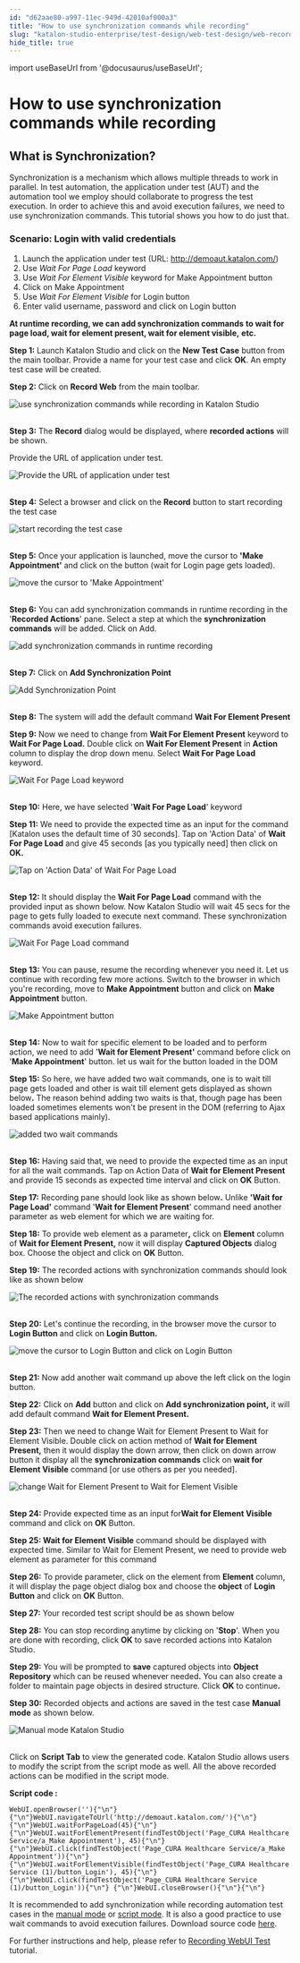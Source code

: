 ```yaml
---
id: "d62aae80-a997-11ec-949d-42010af000a3"
title: "How to use synchronization commands while recording"
slug: "katalon-studio-enterprise/test-design/web-test-design/web-record-and-spy-utilities/how-to-use-synchronization-commands-while-recording"
hide_title: true
---
```

import useBaseUrl from '@docusaurus/useBaseUrl';

    

# <a id="id_synchronization_commands_recording" class="anchor_top_offset"/><a id="ariaid-title1" class="anchor_top_offset"/>How to use synchronization commands while recording

    
    
  
  

## <a id="id_1" class="anchor_top_offset"/>What is Synchronization?

  
    
<p xmlns="http://www.w3.org/1999/xhtml" className="p">Synchronization is a mechanism which allows multiple threads to   work in parallel. In test automation, the application under test   (AUT) and the automation tool we employ should collaborate to   progress the test execution. In order to achieve this and avoid   execution failures, we need to use synchronization commands. This   tutorial shows you how to do just that.</p> 
  
  

### <a id="id_2" class="anchor_top_offset"/>Scenario:  Login with valid credentials

<ol xmlns="http://www.w3.org/1999/xhtml" className="ol"><li className="li">Launch the application under test (URL: <a className="xref j-external-link" href="http://demoaut.katalon.com/" target="_blank">http://demoaut.katalon.com/</a>)</li><li className="li">Use <em className="ph i">Wait For Page Load</em> keyword</li><li className="li">Use <em className="ph i">Wait For Element Visible</em> keyword for Make     Appointment button</li><li className="li">Click on Make Appointment</li><li className="li">Use <em className="ph i">Wait For Element Visible</em> for Login button</li><li className="li">Enter valid username, password and click on Login button</li></ol> 
<p xmlns="http://www.w3.org/1999/xhtml" className="p">   <strong className="ph b">At runtime recording, we can add synchronization     commands</strong>   <strong className="ph b">to wait for page load, wait for element     present, wait for element visible,</strong>   <strong className="ph b">etc.</strong> </p> 
<p xmlns="http://www.w3.org/1999/xhtml" className="p">   <strong className="ph b">Step 1:</strong> Launch Katalon Studio and click on the   <strong className="ph b">New Test Case</strong> button from the main toolbar.   Provide a name for your test case and click <strong className="ph b">OK</strong>. An   empty test case will be created.</p> 
<p xmlns="http://www.w3.org/1999/xhtml" className="p">   <strong className="ph b">Step 2:</strong> Click on <strong className="ph b">Record Web</strong>   from the main toolbar.</p> 
<p xmlns="http://www.w3.org/1999/xhtml" className="p">   <img className="image" src={useBaseUrl("https://github.com/katalon-studio/docs-images/raw/master/katalon-studio/tutorials/synchronization_commands_recording/Test-design-record-web-Katalon-Studio1.png")} alt="use synchronization commands while recording in Katalon Studio" /><br /><br /> </p> 
<p xmlns="http://www.w3.org/1999/xhtml" className="p">   <strong className="ph b">Step 3:</strong> The <strong className="ph b">Record</strong> dialog   would be displayed, where <strong className="ph b">recorded actions</strong> will be   shown.</p> 
<p xmlns="http://www.w3.org/1999/xhtml" className="p">   Provide the URL of application under test.</p> 
<p xmlns="http://www.w3.org/1999/xhtml" className="p">   <img className="image" src={useBaseUrl("https://github.com/katalon-studio/docs-images/raw/master/katalon-studio/tutorials/synchronization_commands_recording/Test-design-record-web-Katalon-Studio-Step31.png")} alt="Provide the URL of application under test" /><br /><br /> </p> 
<p xmlns="http://www.w3.org/1999/xhtml" className="p">   <strong className="ph b">Step 4:</strong> Select a browser and click on the   <strong className="ph b">Record</strong> button to start recording the test case</p> 
<p xmlns="http://www.w3.org/1999/xhtml" className="p">   <img className="image" src={useBaseUrl("https://github.com/katalon-studio/docs-images/raw/master/katalon-studio/tutorials/synchronization_commands_recording/Test-design-record-web-Katalon-Studio-Step-4.png")} alt="start recording the test case" /><br /><br /> </p> 
<p xmlns="http://www.w3.org/1999/xhtml" className="p">   <strong className="ph b">Step 5:</strong> Once your application is launched, move   the cursor to <strong className="ph b">'Make Appointment'</strong> and click on the   button (wait for Login page gets loaded).</p> 
<p xmlns="http://www.w3.org/1999/xhtml" className="p">   <img className="image" src={useBaseUrl("https://github.com/katalon-studio/docs-images/raw/master/katalon-studio/tutorials/synchronization_commands_recording/Test-design-record-web-Katalon-Studio-Step-5.png")} alt="move the cursor to 'Make Appointment'" /><br /><br /> </p> 
<p xmlns="http://www.w3.org/1999/xhtml" className="p">   <strong className="ph b">Step 6:</strong> You can add synchronization commands in   runtime recording in the '<strong className="ph b">Recorded Actions</strong>' pane.   Select a step at which the <strong className="ph b">synchronization     commands</strong> will be added. Click on Add.</p> 
<p xmlns="http://www.w3.org/1999/xhtml" className="p">   <img className="image" src={useBaseUrl("https://github.com/katalon-studio/docs-images/raw/master/katalon-studio/tutorials/synchronization_commands_recording/Test-design-record-web-Katalon-Studio-Step-6.png")} alt="add synchronization commands in runtime recording" /><br /><br /> </p> 
<p xmlns="http://www.w3.org/1999/xhtml" className="p">   <strong className="ph b">Step 7:</strong> Click on <strong className="ph b">Add Synchronization     Point</strong> </p> 
<p xmlns="http://www.w3.org/1999/xhtml" className="p">   <img className="image" src={useBaseUrl("https://github.com/katalon-studio/docs-images/raw/master/katalon-studio/tutorials/synchronization_commands_recording/Test-design-record-web-Katalon-Studio-Step-7.png")} alt="Add Synchronization Point" /><br /><br /> </p> 
<p xmlns="http://www.w3.org/1999/xhtml" className="p">   <strong className="ph b">Step 8:</strong> The system will add the default command   <strong className="ph b">Wait For Element Present</strong> </p> 
<p xmlns="http://www.w3.org/1999/xhtml" className="p">   <strong className="ph b">Step 9:</strong> Now we need to change from <strong className="ph b">Wait     For Element Present</strong> keyword to <strong className="ph b">Wait For Page     Load.</strong> Double click on <strong className="ph b">Wait For Element     Present</strong> in <strong className="ph b">Action</strong> column to display the   drop down menu. Select <strong className="ph b">Wait For Page Load</strong>   keyword.</p> 
<p xmlns="http://www.w3.org/1999/xhtml" className="p">   <img className="image" src={useBaseUrl("https://github.com/katalon-studio/docs-images/raw/master/katalon-studio/tutorials/synchronization_commands_recording/Test-design-record-web-Katalon-Studio-Step-9.png")} alt="Wait For Page Load keyword" /><br /><br /> </p> 
<p xmlns="http://www.w3.org/1999/xhtml" className="p">   <strong className="ph b">Step 10:</strong> Here, we have selected '<strong className="ph b">Wait     For Page Load</strong>' keyword</p> 
<p xmlns="http://www.w3.org/1999/xhtml" className="p">   <strong className="ph b">Step 11:</strong> We need to provide the expected time   as an input for the command [Katalon uses the default time of 30   seconds]. Tap on 'Action Data' of <strong className="ph b">Wait For Page     Load</strong> and give 45 seconds [as you typically need] then   click on <strong className="ph b">OK.</strong> </p> 
<p xmlns="http://www.w3.org/1999/xhtml" className="p">   <img className="image" src={useBaseUrl("https://github.com/katalon-studio/docs-images/raw/master/katalon-studio/tutorials/synchronization_commands_recording/Test-design-record-web-Katalon-Studio-Step-10.png")} alt="Tap on 'Action Data' of Wait For Page Load" /><br /><br /> </p> 
<p xmlns="http://www.w3.org/1999/xhtml" className="p">   <strong className="ph b">Step 12:</strong> It should display the <strong className="ph b">Wait For     Page Load</strong> command with the provided input as shown below.   Now Katalon Studio will wait 45 secs for the page to gets fully   loaded to execute next command. These synchronization commands   avoid execution failures.</p> 
<p xmlns="http://www.w3.org/1999/xhtml" className="p">   <img className="image" src={useBaseUrl("https://github.com/katalon-studio/docs-images/raw/master/katalon-studio/tutorials/synchronization_commands_recording/Test-design-record-web-Katalon-Studio-Step-12.png")} alt="Wait For Page Load command" /><br /><br /> </p> 
<p xmlns="http://www.w3.org/1999/xhtml" className="p">   <strong className="ph b">Step 13:</strong> You can pause, resume the recording   whenever you need it. Let us continue with recording few more   actions. Switch to the browser in which you're recording, move to   <strong className="ph b">Make Appointment</strong> button and click on <strong className="ph b">Make     Appointment</strong> button.</p> 
<p xmlns="http://www.w3.org/1999/xhtml" className="p">   <img className="image" src={useBaseUrl("https://github.com/katalon-studio/docs-images/raw/master/katalon-studio/tutorials/synchronization_commands_recording/Test-design-record-web-Katalon-Studio-Step-13.png")} alt="Make Appointment button" /><br /><br /> </p> 
<p xmlns="http://www.w3.org/1999/xhtml" className="p">   <strong className="ph b">Step 14:</strong> Now to wait for specific element to be   loaded and to perform action, we need to add '<strong className="ph b">Wait for     Element Present'</strong> command before click on '<strong className="ph b">Make     Appointment</strong>' button. let us wait for the button loaded in   the DOM</p> 
<p xmlns="http://www.w3.org/1999/xhtml" className="p">   <strong className="ph b">Step 15:</strong> So here,  we have added two wait   commands, one is to wait till page gets loaded and other is wait   till element gets displayed as shown below<strong className="ph b">.</strong> The   reason behind adding two waits is that, though page has been loaded   sometimes elements won't be present in the DOM (referring to Ajax   based applications mainly).</p> 
<p xmlns="http://www.w3.org/1999/xhtml" className="p">   <img className="image" src={useBaseUrl("https://github.com/katalon-studio/docs-images/raw/master/katalon-studio/tutorials/synchronization_commands_recording/Test-design-record-web-Katalon-Studio-Step-15.png")} alt="added two wait commands" /><br /><br /> </p> 
<p xmlns="http://www.w3.org/1999/xhtml" className="p">   <strong className="ph b">Step 16:</strong> Having said that, we need to provide   the expected time as an input for all the wait commands. Tap on   Action Data of <strong className="ph b">Wait for Element Present</strong> and   provide 15 seconds as expected time interval and click on   <strong className="ph b">OK</strong> Button.</p> 
<p xmlns="http://www.w3.org/1999/xhtml" className="p">   <strong className="ph b">Step 17:</strong> Recording pane should look like as   shown below<strong className="ph b">.</strong> Unlike <strong className="ph b">'Wait for Page     Load'</strong> command '<strong className="ph b">Wait for Element Present</strong>'   command need another parameter as web element for which we are   waiting for.</p> 
<p xmlns="http://www.w3.org/1999/xhtml" className="p">   <strong className="ph b">Step 18:</strong> To provide web element as a   parameter<strong className="ph b">,</strong> click on <strong className="ph b">Element</strong>   column of <strong className="ph b">Wait for Element Present,</strong> now it will   display <strong className="ph b">Captured Objects</strong> dialog box. Choose the   object and click on <strong className="ph b">OK</strong> Button.</p> 
<p xmlns="http://www.w3.org/1999/xhtml" className="p">   <strong className="ph b">Step 19:</strong> The recorded actions with   synchronization commands should look like as shown below</p> 
<p xmlns="http://www.w3.org/1999/xhtml" className="p">   <img className="image" src={useBaseUrl("https://github.com/katalon-studio/docs-images/raw/master/katalon-studio/tutorials/synchronization_commands_recording/Test-design-record-web-Katalon-Studio-Step-17.png")} alt="The recorded actions with synchronization commands" /><br /><br /> </p> 
<p xmlns="http://www.w3.org/1999/xhtml" className="p">   <strong className="ph b">Step 20:</strong> Let's continue the recording, in the   browser move the cursor to <strong className="ph b">Login Button</strong> and click   on <strong className="ph b">Login Button.</strong> </p> 
<p xmlns="http://www.w3.org/1999/xhtml" className="p">   <img className="image" src={useBaseUrl("https://github.com/katalon-studio/docs-images/raw/master/katalon-studio/tutorials/synchronization_commands_recording/Test-design-record-web-Katalon-Studio-Step-20.png")} alt="move the cursor to Login Button and click on Login Button" /><br /><br /> </p> 
<p xmlns="http://www.w3.org/1999/xhtml" className="p">   <strong className="ph b">Step 21:</strong> Now add another wait command up above   the left click on the login button.</p> 
<p xmlns="http://www.w3.org/1999/xhtml" className="p">   <strong className="ph b">Step 22:</strong> Click on <strong className="ph b">Add</strong> button   and click on <strong className="ph b">Add synchronization point,</strong> it will   add default command <strong className="ph b">Wait for Element Present.</strong> </p> 
<p xmlns="http://www.w3.org/1999/xhtml" className="p">   <strong className="ph b">Step 23:</strong> Then we need to change Wait for   Element Present to Wait for Element Visible. Double click on action   method of <strong className="ph b">Wait for Element Present,</strong> then it would   display the down arrow, then click on down arrow button it display   all the <strong className="ph b">synchronization commands</strong> click on   <strong className="ph b">wait for Element Visible</strong> command [or use others as   per you needed].</p> 
<p xmlns="http://www.w3.org/1999/xhtml" className="p">   <img className="image" src={useBaseUrl("https://github.com/katalon-studio/docs-images/raw/master/katalon-studio/tutorials/synchronization_commands_recording/Test-design-record-web-Katalon-Studio-Step-23.png")} alt="change Wait for Element Present to Wait for Element Visible" /><br /><br /> </p> 
<p xmlns="http://www.w3.org/1999/xhtml" className="p">   <strong className="ph b">Step 24:</strong> Provide expected time as an input   for<strong className="ph b">Wait for Element Visible</strong> command and click on   <strong className="ph b">OK</strong> Button.</p> 
<p xmlns="http://www.w3.org/1999/xhtml" className="p">   <strong className="ph b">Step 25: Wait for Element Visible</strong> command   should be displayed with expected time. Similar to Wait for Element   Present, we need to provide web element as parameter for this   command</p> 
<p xmlns="http://www.w3.org/1999/xhtml" className="p">   <strong className="ph b">Step 26:</strong> To provide parameter, click on the   element from <strong className="ph b">Element</strong> column, it will display the   page object dialog box and choose the <strong className="ph b">object</strong> of   <strong className="ph b">Login Button</strong> and click on <strong className="ph b">OK</strong>   Button.</p> 
<p xmlns="http://www.w3.org/1999/xhtml" className="p">   <strong className="ph b">Step 27:</strong> Your recorded test script should be as   shown below</p> 
<p xmlns="http://www.w3.org/1999/xhtml" className="p">   <strong className="ph b">Step 28:</strong> You can stop recording anytime by   clicking on '<strong className="ph b">Stop</strong>'. When you are done with   recording, click <strong className="ph b">OK</strong> to save recorded actions into   Katalon Studio.</p> 
<p xmlns="http://www.w3.org/1999/xhtml" className="p">   <strong className="ph b">Step 29:</strong> You will be prompted to   <strong className="ph b">save</strong> captured objects into <strong className="ph b">Object     Repository</strong> which can be reused whenever   needed<strong className="ph b">.</strong> You can also create a folder to maintain   page objects in desired structure. Click <strong className="ph b">OK</strong> to   continue<strong className="ph b">.</strong> </p> 
<p xmlns="http://www.w3.org/1999/xhtml" className="p">   <strong className="ph b">Step 30:</strong> Recorded objects and actions are saved   in the test case <strong className="ph b">Manual mode</strong> as shown below.</p> 
<p xmlns="http://www.w3.org/1999/xhtml" className="p">   <img className="image" src={useBaseUrl("https://github.com/katalon-studio/docs-images/raw/master/katalon-studio/tutorials/synchronization_commands_recording/Test-design-record-web-Katalon-Studio-Step-30.png")} alt="Manual mode Katalon Studio" /><br /><br /> </p> 
<p xmlns="http://www.w3.org/1999/xhtml" className="p">Click on <strong className="ph b">Script Tab</strong> to view the generated code.   Katalon Studio allows users to modify the script from the script   mode as well. All the above recorded actions can be modified in the   script mode.</p> 
<p xmlns="http://www.w3.org/1999/xhtml" className="p">   <strong className="ph b">Script code :</strong> </p> 
<pre xmlns="http://www.w3.org/1999/xhtml" className="pre codeblock"><code>WebUI.openBrowser(''){"\n"} {"\n"}WebUI.navigateToUrl('http://demoaut.katalon.com/'){"\n"} {"\n"}WebUI.waitForPageLoad(45){"\n"} {"\n"}WebUI.waitForElementPresent(findTestObject('Page_CURA Healthcare Service/a_Make Appointment'), 45){"\n"} {"\n"}WebUI.click(findTestObject('Page_CURA Healthcare Service/a_Make Appointment')){"\n"} {"\n"}WebUI.waitForElementVisible(findTestObject('Page_CURA Healthcare Service (1)/button_Login'), 45){"\n"} {"\n"}WebUI.click(findTestObject('Page_CURA Healthcare Service (1)/button_Login')){"\n"} {"\n"}WebUI.closeBrowser(){"\n"}{"\n"}</code></pre> 
<p xmlns="http://www.w3.org/1999/xhtml" className="p">It is recommended to add synchronization while recording   automation test cases in the <a className="xref j-external-link" href="http:///katalon-studio/tutorials/create-test-case-using-manual-mode/" target="_blank">manual     mode</a> or <a className="xref j-external-link" href="http:///katalon-studio/tutorials/create-test-case-using-script-mode/" target="_blank">script     mode</a>. It is also a good practice to use wait commands to avoid   execution failures. Download source code <a className="xref j-external-link" href="https://github.com/katalon-studio/katalon-web-automation" target="_blank">here</a>.</p> 
<p xmlns="http://www.w3.org/1999/xhtml" className="p">For further instructions and help, please refer to <a className="xref j-external-link" href="https://docs.katalon.com/katalon-studio/docs/create-test-case.html" target="_blank">Recording WebUI Test</a> tutorial.</p> 
